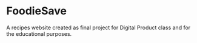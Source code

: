 # FoodieSave
A recipes website created as final project for Digital Product class and for the educational purposes.
